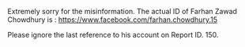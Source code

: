 Extremely sorry for the misinformation. The actual ID of Farhan Zawad Chowdhury is : https://www.facebook.com/farhan.chowdhury.15
Please ignore the last reference to his account on Report ID. 150.